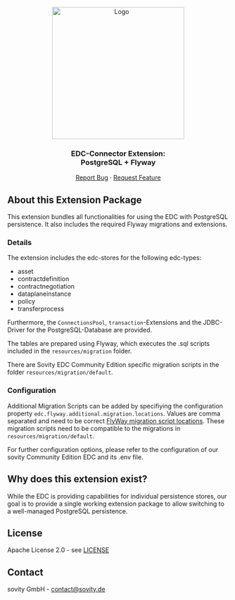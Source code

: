 <!-- PROJECT LOGO -->
<br />
<div align="center">
  <a href="https://github.com/sovity/edc-extensions">
    <img src="https://raw.githubusercontent.com/sovity/edc-ui/main/src/assets/images/sovity_logo.svg" alt="Logo" width="300">
  </a>

<h3 align="center">EDC-Connector Extension:<br />PostgreSQL + Flyway</h3>

  <p align="center">
    <a href="https://github.com/sovity/edc-extensions/issues/new?template=bug_report.md">Report Bug</a>
    ·
    <a href="https://github.com/sovity/edc-extensions/issues/new?template=feature_request.md">Request Feature</a>
  </p>
</div>

## About this Extension Package

This extension bundles all functionalities for using the EDC with PostgreSQL persistence. It also includes the required
Flyway migrations and extensions.

### Details

The extension includes the edc-stores for the following edc-types:

- asset
- contractdefinition
- contractnegotiation
- dataplaneinstance
- policy
- transferprocess

Furthermore, the `ConnectionsPool`, `transaction`-Extensions and the JDBC-Driver for the
PostgreSQL-Database are provided.

The tables are prepared using Flyway, which executes the .sql scripts included in
the `resources/migration` folder.

There are Sovity EDC Community Edition specific migration scripts in the folder `resources/migration/default`.

### Configuration

Additional Migration Scripts can be added by specifiying the configuration property
`edc.flyway.additional.migration.locations`. Values are comma separated and need to be correct [FlyWay migration
script locations](https://flywaydb.org/documentation/configuration/parameters/locations). These migration scripts need
to be compatible to the migrations in `resources/migration/default`.

For further configuration options, please refer to the configuration of our sovity Community Edition EDC and its .env
file.

## Why does this extension exist?

While the EDC is providing capabilities for individual persistence stores, our goal is to provide a single working
extension package to allow switching to a well-managed PostgreSQL persistence.

## License

Apache License 2.0 - see [LICENSE](../../LICENSE)

## Contact

sovity GmbH - contact@sovity.de

